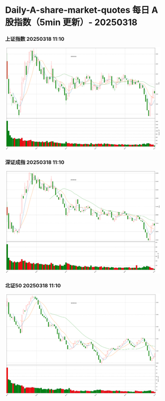 
# Daily-A-share-market-quotes 每日 A 股指数（5min 更新）- 20250318

### 上证指数 20250318 11:10
![](./fig/2025/3/20250318-sh000001.png)

### 深证成指 20250318 11:10
![](./fig/2025/3/20250318-sz399001.png)

### 北证50 20250318 11:10
![](./fig/2025/3/20250318-bj899050.png)
